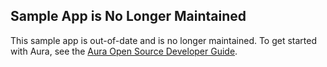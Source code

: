 ## Sample App is No Longer Maintained

This sample app is out-of-date and is no longer maintained. To get started with Aura, see the [Aura Open Source Developer Guide](https://github.com/forcedotcom/aura/blob/master/aura_oss.pdf).

